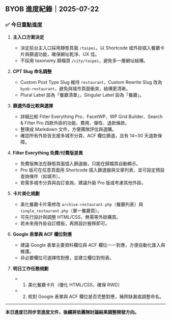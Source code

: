 ## BYOB 進度紀錄｜2025-07-22

### ✅ 今日重點進度

1. **主入口方案決定**
   - 決定前台主入口採用靜態頁面 `/taipei`，以 Shortcode 或外掛插入餐廳卡片與篩選功能，確保網址乾淨、UX 佳。
   - 不採用 taxonomy 歸檔頁 `/city/taipei`，避免多一層網址結構。

2. **CPT Slug 命名調整**
   - Custom Post Type Slug 維持 `restaurant`，Custom Rewrite Slug 改為 `byob-restaurant`，避免與城市頁面衝突，結構更清晰。
   - Plural Label 設為「餐廳清單」，Singular Label 設為「餐廳」。

3. **篩選外掛比較與選擇**
   - 詳細比較 Filter Everything Pro、FacetWP、WP Grid Builder、Search & Filter Pro 四款外掛的功能、費用、彈性、退款條款。
   - 整理成 Markdown 文件，方便團隊評估與選購。
   - 確認所有外掛皆支援多城市分頁、ACF 欄位篩選，且有 14~30 天退款保障。

4. **Filter Everything 免費/付費版差異**
   - 免費版無法在靜態頁面插入篩選器，只能在歸檔頁自動顯示。
   - Pro 版可在任意頁面用 Shortcode 插入篩選器與文章列表，並可設定預設查詢條件（如城市）。
   - 若需多城市分頁與自訂查詢，建議升級 Pro 版或考慮其他外掛。

5. **卡片美化規劃**
   - 美化餐廳卡片需修改 `archive-restaurant.php`（餐廳列表）與 `single_restaurant.php`（單一餐廳頁）。
   - 可先行設計與調整 HTML/CSS，無需等外掛購買。
   - 若未來用外掛自訂模板，再將設計搬移即可。

6. **Google 表單與 ACF 欄位對應**
   - 建議 Google 表單主要資料欄位與 ACF 欄位一一對應，方便自動化匯入與維護。
   - 非必要欄位可選擇性對應，並建立欄位對照表。

7. **明日工作任務規劃**
   - 1. 美化餐廳卡片（優化 HTML/CSS，確保 RWD）
   - 2. 核對 Google 表單與 ACF 欄位是否完整對應，補齊缺漏或調整命名。

---

**本日進度已同步至進度文件，後續將依團隊討論結果調整開發方向。**
